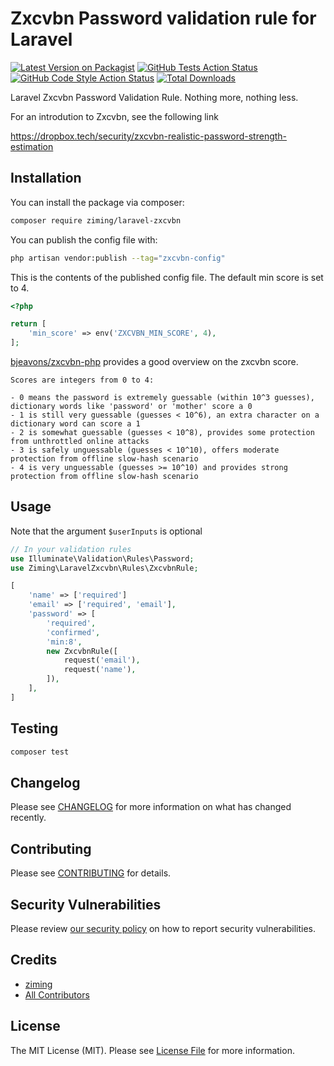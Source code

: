 # Zxcvbn Password validation rule for Laravel

[![Latest Version on Packagist](https://img.shields.io/packagist/v/ziming/laravel-zxcvbn.svg?style=flat-square)](https://packagist.org/packages/ziming/laravel-zxcvbn)
[![GitHub Tests Action Status](https://img.shields.io/github/workflow/status/ziming/laravel-zxcvbn/run-tests?label=tests)](https://github.com/ziming/laravel-zxcvbn/actions?query=workflow%3Arun-tests+branch%3Amain)
[![GitHub Code Style Action Status](https://img.shields.io/github/workflow/status/ziming/laravel-zxcvbn/Check%20&%20fix%20styling?label=code%20style)](https://github.com/ziming/laravel-zxcvbn/actions?query=workflow%3A"Check+%26+fix+styling"+branch%3Amain)
[![Total Downloads](https://img.shields.io/packagist/dt/ziming/laravel-zxcvbn.svg?style=flat-square)](https://packagist.org/packages/ziming/laravel-zxcvbn)

Laravel Zxcvbn Password Validation Rule. Nothing more, nothing less.

For an introdution to Zxcvbn, see the following link

https://dropbox.tech/security/zxcvbn-realistic-password-strength-estimation

## Installation

You can install the package via composer:

```bash
composer require ziming/laravel-zxcvbn
```

You can publish the config file with:

```bash
php artisan vendor:publish --tag="zxcvbn-config"
```

This is the contents of the published config file. The default min score is set to 4.

```php
<?php

return [
    'min_score' => env('ZXCVBN_MIN_SCORE', 4),
];
```

[bjeavons/zxcvbn-php](https://github.com/bjeavons/zxcvbn-php) provides a good overview on the zxcvbn score.

    Scores are integers from 0 to 4:

    - 0 means the password is extremely guessable (within 10^3 guesses), dictionary words like 'password' or 'mother' score a 0
    - 1 is still very guessable (guesses < 10^6), an extra character on a dictionary word can score a 1
    - 2 is somewhat guessable (guesses < 10^8), provides some protection from unthrottled online attacks
    - 3 is safely unguessable (guesses < 10^10), offers moderate protection from offline slow-hash scenario
    - 4 is very unguessable (guesses >= 10^10) and provides strong protection from offline slow-hash scenario

## Usage

Note that the argument `$userInputs` is optional
```php
// In your validation rules
use Illuminate\Validation\Rules\Password;
use Ziming\LaravelZxcvbn\Rules\ZxcvbnRule;

[
    'name' => ['required']
    'email' => ['required', 'email'],
    'password' => [
        'required', 
        'confirmed', 
        'min:8',
        new ZxcvbnRule([
            request('email'),
            request('name'),
        ]),
    ],
]
```

## Testing

```bash
composer test
```

## Changelog

Please see [CHANGELOG](CHANGELOG.md) for more information on what has changed recently.

## Contributing

Please see [CONTRIBUTING](https://github.com/spatie/.github/blob/main/CONTRIBUTING.md) for details.

## Security Vulnerabilities

Please review [our security policy](../../security/policy) on how to report security vulnerabilities.

## Credits

- [ziming](https://github.com/ziming)
- [All Contributors](../../contributors)

## License

The MIT License (MIT). Please see [License File](LICENSE.md) for more information.
